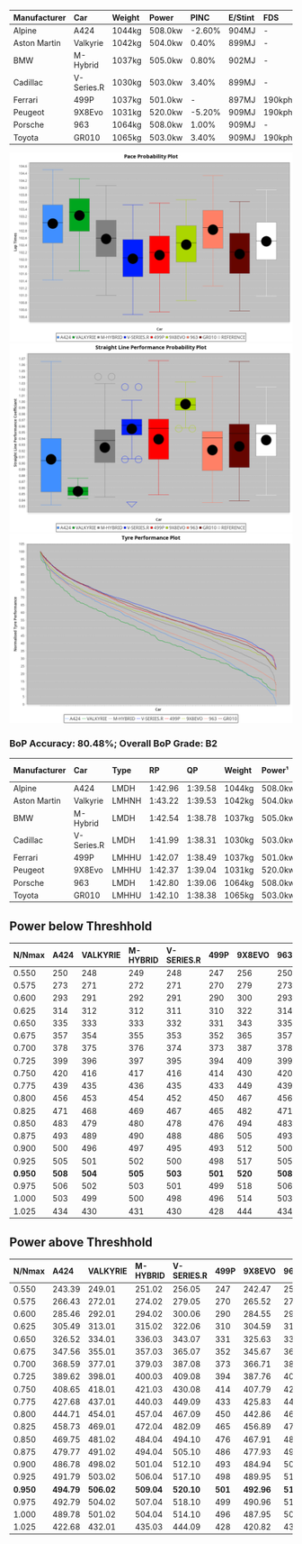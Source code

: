 | Manufacturer | Car        | Weight | Power   | PINC    | E/Stint | FDS     |
|:-|:-|:-|:-|:-|:-|:-|
| Alpine       | A424       | 1044kg | 508.0kw | -2.60%  | 904MJ   |    -    |
| Aston Martin | Valkyrie   | 1042kg | 504.0kw | 0.40%   | 899MJ   |    -    |
| BMW          | M-Hybrid   | 1037kg | 505.0kw | 0.80%   | 902MJ   |    -    |
| Cadillac     | V-Series.R | 1030kg | 503.0kw | 3.40%   | 899MJ   |    -    |
| Ferrari      | 499P       | 1037kg | 501.0kw |    -    | 897MJ   | 190kph  |
| Peugeot      | 9X8Evo     | 1031kg | 520.0kw | -5.20%  | 909MJ   | 190kph  |
| Porsche      | 963        | 1064kg | 508.0kw | 1.00%   | 909MJ   |    -    |
| Toyota       | GR010      | 1065kg | 503.0kw | 3.40%   | 909MJ   | 190kph  |

![PACECHART](./IMG/OFFICIAL.png)
![STRAIGHTLINEPERFORMANCECHART](./IMG/OFFICIAL_sp.png)
![TYREPERFORMANCECHART](./IMG/OFFICIAL_tw.png)

### BoP Accuracy: 80.48%; Overall BoP Grade: B2
| Manufacturer | Car        | Type  | RP      | QP      | Weight | Power¹  | Threshhold | PINC    | Power²   | E/Stint | AVG Vmax  | FDS     | RDLC | L/Stint | BOP-Grade | Model Accuracy | Model Points | Match%  | SimDiff |
|:-|:-|:-|:-|:-|:-|:-|:-|:-|:-|:-|:-|:-|:-|:-|:-|:-|:-|:-|:-|
| Alpine       | A424       | LMDH  | 1:42.96 | 1:39.58 | 1044kg | 508.0kw | 250.0kph   | -2.60%  | 494.80kw |  904MJ  | 301.64kph |    -    | 1.04 | 33      | +C2       | 98.94%         | 2047         | 74.57%  | -0.29   |
| Aston Martin | Valkyrie   | LMHNH | 1:43.22 | 1:39.53 | 1042kg | 504.0kw | 250.0kph   | 0.40%   | 506.00kw |  899MJ  | 293.78kph |    -    | 1.05 | 33      | +Ω1       | 100.00%        | 247          | 45.28%  | +0.02   |
| BMW          | M-Hybrid   | LMDH  | 1:42.54 | 1:38.78 | 1037kg | 505.0kw | 250.0kph   | 0.80%   | 509.00kw |  902MJ  | 307.26kph |    -    | 1.04 | 33      | ~A1       | 98.84%         | 3070         | 100.00% | -0.29   |
| Cadillac     | V-Series.R | LMDH  | 1:41.99 | 1:38.31 | 1030kg | 503.0kw | 250.0kph   | 3.40%   | 520.10kw |  899MJ  | 311.49kph |    -    | 1.04 | 33      | -C1       | 98.94%         | 5427         | 76.55%  | +0.34   |
| Ferrari      | 499P       | LMHHU | 1:42.07 | 1:38.49 | 1037kg | 501.0kw | 250.0kph   |    -    | 501.00kw |  897MJ  | 307.95kph | 190kph  | 1.07 | 33      | -C1       | 100.00%        | 6554         | 79.43%  | -0.04   |
| Peugeot      | 9X8Evo     | LMHHU | 1:42.37 | 1:39.04 | 1031kg | 520.0kw | 250.0kph   | -5.20%  | 493.00kw |  909MJ  | 318.29kph | 190kph  | 1.03 | 33      | -B1       | 100.00%        | 1457         | 89.46%  | +0.27   |
| Porsche      | 963        | LMDH  | 1:42.80 | 1:39.06 | 1064kg | 508.0kw | 250.0kph   | 1.00%   | 513.10kw |  909MJ  | 304.68kph |    -    | 1.01 | 33      | ~A1       | 99.91%         | 14205        | 97.32%  | -0.09   |
| Toyota       | GR010      | LMHHU | 1:42.10 | 1:38.38 | 1065kg | 503.0kw | 250.0kph   | 3.40%   | 520.10kw |  909MJ  | 306.06kph | 190kph  | 1.04 | 33      | -B2       | 99.73%         | 4795         | 81.22%  | +0.08   |

## Power below Threshhold
| N/Nmax    | A424    | VALKYRIE | M-HYBRID | V-SERIES.R | 499P    | 9X8EVO  | 963     | GR010   |
|:-|:-|:-|:-|:-|:-|:-|:-|:-|
|  0.550    |  250    |  248     |  249     |  248       |  247    |  256    |  250    |  248    |
|  0.575    |  273    |  271     |  272     |  271       |  270    |  279    |  273    |  271    |
|  0.600    |  293    |  291     |  292     |  291       |  290    |  300    |  293    |  291    |
|  0.625    |  314    |  312     |  312     |  311       |  310    |  322    |  314    |  311    |
|  0.650    |  335    |  333     |  333     |  332       |  331    |  343    |  335    |  332    |
|  0.675    |  357    |  354     |  355     |  353       |  352    |  365    |  357    |  353    |
|  0.700    |  378    |  375     |  376     |  374       |  373    |  387    |  378    |  374    |
|  0.725    |  399    |  396     |  397     |  395       |  394    |  409    |  399    |  395    |
|  0.750    |  420    |  416     |  417     |  416       |  414    |  430    |  420    |  416    |
|  0.775    |  439    |  435     |  436     |  435       |  433    |  449    |  439    |  435    |
|  0.800    |  456    |  453     |  454     |  452       |  450    |  467    |  456    |  452    |
|  0.825    |  471    |  468     |  469     |  467       |  465    |  482    |  471    |  467    |
|  0.850    |  483    |  479     |  480     |  478       |  476    |  494    |  483    |  478    |
|  0.875    |  493    |  489     |  490     |  488       |  486    |  505    |  493    |  488    |
|  0.900    |  500    |  496     |  497     |  495       |  493    |  512    |  500    |  495    |
|  0.925    |  505    |  501     |  502     |  500       |  498    |  517    |  505    |  500    |
| **0.950** | **508** | **504**  | **505**  | **503**    | **501** | **520** | **508** | **503** |
|  0.975    |  506    |  502     |  503     |  501       |  499    |  518    |  506    |  501    |
|  1.000    |  503    |  499     |  500     |  498       |  496    |  514    |  503    |  498    |
|  1.025    |  434    |  430     |  431     |  430       |  428    |  444    |  434    |  430    |

## Power above Threshhold
| N/Nmax    | A424       | VALKYRIE   | M-HYBRID   | V-SERIES.R | 499P    | 9X8EVO     | 963        | GR010      |
|:-|:-|:-|:-|:-|:-|:-|:-|:-|
|  0.550    |  243.39    |  249.01    |  251.02    |  256.05    |  247    |  242.47    |  253.04    |  256.05    |
|  0.575    |  266.43    |  272.01    |  274.02    |  279.05    |  270    |  265.52    |  276.04    |  279.05    |
|  0.600    |  285.46    |  292.01    |  294.02    |  300.06    |  290    |  284.55    |  296.05    |  300.06    |
|  0.625    |  305.49    |  313.01    |  315.02    |  322.06    |  310    |  304.59    |  317.05    |  322.06    |
|  0.650    |  326.52    |  334.01    |  336.03    |  343.07    |  331    |  325.63    |  338.05    |  343.07    |
|  0.675    |  347.56    |  355.01    |  357.03    |  365.07    |  352    |  345.67    |  360.06    |  365.07    |
|  0.700    |  368.59    |  377.01    |  379.03    |  387.08    |  373    |  366.71    |  382.06    |  387.08    |
|  0.725    |  389.62    |  398.01    |  400.03    |  409.08    |  394    |  387.76    |  403.06    |  409.08    |
|  0.750    |  408.65    |  418.01    |  421.03    |  430.08    |  414    |  407.79    |  424.07    |  430.08    |
|  0.775    |  427.68    |  437.01    |  440.03    |  449.09    |  433    |  425.83    |  443.07    |  449.09    |
|  0.800    |  444.71    |  454.01    |  457.04    |  467.09    |  450    |  442.86    |  461.07    |  467.09    |
|  0.825    |  458.73    |  469.01    |  472.04    |  482.09    |  465    |  456.89    |  476.07    |  482.09    |
|  0.850    |  469.75    |  481.02    |  484.04    |  494.10    |  476    |  467.91    |  487.08    |  494.10    |
|  0.875    |  479.77    |  491.02    |  494.04    |  505.10    |  486    |  477.93    |  498.08    |  505.10    |
|  0.900    |  486.78    |  498.02    |  501.04    |  512.10    |  493    |  484.94    |  505.08    |  512.10    |
|  0.925    |  491.79    |  503.02    |  506.04    |  517.10    |  498    |  489.95    |  510.08    |  517.10    |
| **0.950** | **494.79** | **506.02** | **509.04** | **520.10** | **501** | **492.96** | **513.08** | **520.10** |
|  0.975    |  492.79    |  504.02    |  507.04    |  518.10    |  499    |  490.96    |  511.08    |  518.10    |
|  1.000    |  489.78    |  501.02    |  504.04    |  514.10    |  496    |  487.95    |  507.08    |  514.10    |
|  1.025    |  422.68    |  432.01    |  435.03    |  444.09    |  428    |  420.82    |  438.07    |  444.09    |

